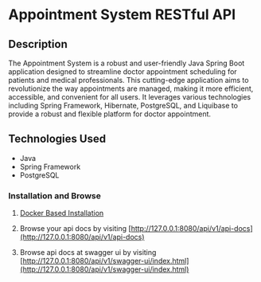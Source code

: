 # Appointment System RESTful API

## Description

The Appointment System is a robust and user-friendly Java Spring Boot application designed to streamline doctor appointment scheduling for patients and medical professionals. This cutting-edge application aims to revolutionize the way appointments are managed, making it more efficient, accessible, and convenient for all users. It leverages various technologies including Spring Framework, Hibernate, PostgreSQL, and Liquibase to provide a robust and flexible platform for doctor appointment.

## Technologies Used
- Java
- Spring Framework
- PostgreSQL

### Installation and Browse

1. [Docker Based Installation](DOCKER.md)

2. Browse your api docs by visiting [http://127.0.0.1:8080/api/v1/api-docs](http://127.0.0.1:8080/api/v1/api-docs)

3. Browse api docs at swagger ui by visiting [http://127.0.0.1:8080/api/v1/swagger-ui/index.html](http://127.0.0.1:8080/api/v1/swagger-ui/index.html)